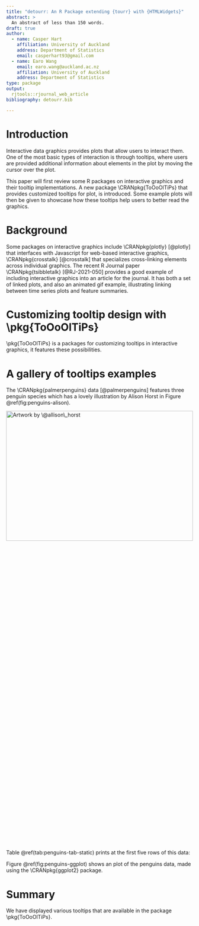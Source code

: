 ```yaml
---
title: "detourr: An R Package extending {tourr} with {HTMLWidgets}"
abstract: >
  An abstract of less than 150 words.
draft: true
author:  
  - name: Casper Hart 
    affiliation: University of Auckland 
    address: Department of Statistics 
    email: casperhart93@gmail.com 
  - name: Earo Wang 
    email: earo.wang@auckland.ac.nz 
    affiliation: University of Auckland
    address: Department of Statistics 
type: package
output: 
  rjtools::rjournal_web_article
bibliography: detourr.bib

---
```




# Introduction

Interactive data graphics provides plots that allow users to interact them. One of the most basic types of interaction is through tooltips, where users are provided additional information about elements in the plot by moving the cursor over the plot.

This paper will first review some R packages on interactive graphics and their tooltip implementations. A new package \CRANpkg{ToOoOlTiPs} that provides customized tooltips for plot, is introduced. Some example plots will then be given to showcase how these tooltips help users to better read the graphics. 

# Background

Some packages on interactive graphics include \CRANpkg{plotly} [@plotly] that interfaces with Javascript for web-based interactive graphics, \CRANpkg{crosstalk} [@crosstalk] that specializes cross-linking elements across individual graphics.  The recent R Journal paper \CRANpkg{tsibbletalk} [@RJ-2021-050] provides a good example of including interactive graphics into an article for the journal. It has both a set of linked plots, and also an animated gif example, illustrating linking between time series plots and feature summaries.

# Customizing tooltip design with \pkg{ToOoOlTiPs}

\pkg{ToOoOlTiPs} is a packages for customizing tooltips in interactive graphics, it features these possibilities.

# A gallery of tooltips examples

The \CRANpkg{palmerpenguins} data [@palmerpenguins]  features three penguin species which has a lovely illustration by Alison Horst in Figure \@ref(fig:penguins-alison). 

<img src="penguins.png" title="Artwork by \@allison\_horst" alt="Artwork by \@allison\_horst" width="100%" height="30%" />

Table \@ref(tab:penguins-tab-static) prints at the first five rows of this data:





Figure \@ref(fig:penguins-ggplot) shows an  plot of the penguins data, made using the \CRANpkg{ggplot2} package. 





# Summary

We have displayed various tooltips that are available in the package \pkg{ToOoOlTiPs}. 
